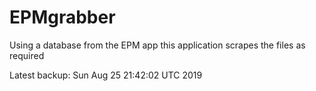 # EPMgrabber
Using a database from the EPM app this application scrapes the files as required


Latest backup: Sun Aug 25 21:42:02 UTC 2019
